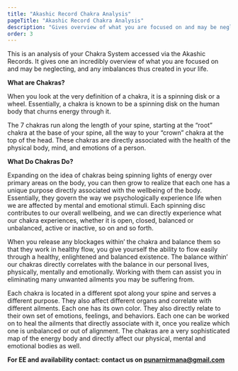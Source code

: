```yaml
---
title: "Akashic Record Chakra Analysis"
pageTitle: "Akashic Record Chakra Analysis"
description: "Gives overview of what you are focused on and may be neglecting, and any imbalances thus created in your life."
order: 3
---
```


This is an analysis of your Chakra System accessed via the Akashic Records. It gives one an incredibly overview of what you are focused on and may be neglecting, and any imbalances thus created in your life.

**What are Chakras?**

When you look at the very definition of a chakra, it is a spinning disk or a wheel. Essentially, a chakra is known to be a spinning disk on the human body that churns energy through it.

The 7 chakras run along the length of your spine, starting at the “root” chakra at the base of your spine, all the way to your “crown” chakra at the top of the head. These chakras are directly associated with the health of the physical body, mind, and emotions of a person.

**What Do Chakras Do?**

Expanding on the idea of chakras being spinning lights of energy over primary areas on the body, you can then grow to realize that each one has a unique purpose directly associated with the wellbeing of the body. Essentially, they govern the way we psychologically experience life when we are affected by mental and emotional stimuli. Each spinning disc contributes to our overall wellbeing, and we can directly experience what our chakra experiences, whether it is open, closed, balanced or unbalanced, active or inactive, so on and so forth.

When you release any blockages within’ the chakra and balance them so that they work in healthy flow, you give yourself the ability to flow easily through a healthy, enlightened and balanced existence. The balance within’ our chakras directly correlates with the balance in our personal lives, physically, mentally and emotionally. Working with them can assist you in eliminating many unwanted ailments you may be suffering from.

Each chakra is located in a different spot along your spine and serves a different purpose. They also affect different organs and correlate with different ailments. Each one has its own color. They also directly relate to their own set of emotions, feelings, and behaviors. Each one can be worked on to heal the ailments that directly associate with it, once you realize which one is unbalanced or out of alignment. The chakras are a very sophisticated map of the energy body and directly affect our physical, mental and emotional bodies as well.

**For EE and availability contact: contact us on [punarnirmana@gmail.com](mailto://punarnirmana@gmail.com)**
